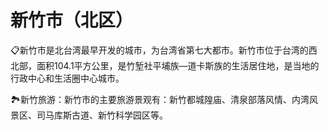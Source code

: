 # 新竹市（北区）
📋新竹市是北台湾最早开发的城市，为台湾省第七大都市。新竹市位于台湾的西北部，面积104.1平方公里，是竹堑社平埔族—道卡斯族的生活居住地，是当地的行政中心和生活圈中心城市。

🏞新竹旅游：新竹市的主要旅游景观有：新竹都城隍庙、清泉部落风情、内湾风景区、司马库斯古道、新竹科学园区等。